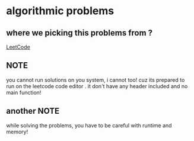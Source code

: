 # algorithmic problems 
## where we picking this problems from ? 
[LeetCode](https://leetcode.com)

## NOTE
you cannot run solutions on you system, i cannot too! cuz its prepared to run on the leetcode code editor . it don't have any header included and no main function!

## another NOTE
while solving the problems, you have to be careful with runtime and memory!

